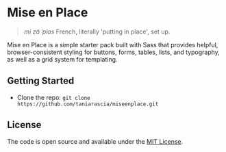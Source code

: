 # Mise en Place
> *mi zɑ̃ ˈplas* French, literally 'putting in place', set up.

Mise en Place is a simple starter pack built with Sass that provides helpful, browser-consistent styling for buttons, forms, tables, lists, and typography, as well as a grid system for templating.

## Getting Started

* Clone the repo: `git clone https://github.com/taniarascia/miseenplace.git`

## License

The code is open source and available under the [MIT License](LICENSE.md).
